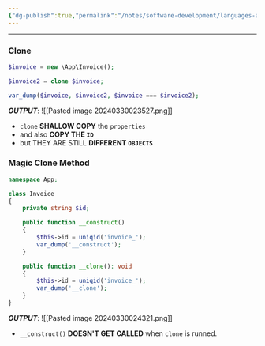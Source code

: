 ```yaml
---
{"dg-publish":true,"permalink":"/notes/software-development/languages-and-frameworks/web-development/backend/php/02-object-oriented-programming-oop/15-object-cloning-and-clone-magic-method/01-clone-and-magic/","tags":["programming","php","webdevelopment","backend","OOP"],"created":"2025-07-13T15:24:55.113+08:00"}
---
```



---

### Clone

```php
$invoice = new \App\Invoice();

$invoice2 = clone $invoice;

var_dump($invoice, $invoice2, $invoice === $invoice2);
```

**_OUTPUT_**:
![[Pasted image 20240330023527.png]]

- `clone` **SHALLOW COPY** the `properties`
- and also **COPY THE `ID`**
- but THEY ARE STILL **DIFFERENT `OBJECTS`**

### Magic Clone Method

```php
namespace App;

class Invoice
{
	private string $id;

	public function __construct()
	{
		$this->id = uniqid('invoice_');
		var_dump('__construct');
	}

	public function __clone(): void
	{
		$this->id = uniqid('invoice_');
		var_dump('__clone');
	}
}
```

**_OUTPUT_**:
![[Pasted image 20240330024321.png]]

- `__construct()` **DOESN'T GET CALLED** when `clone` is runned.
